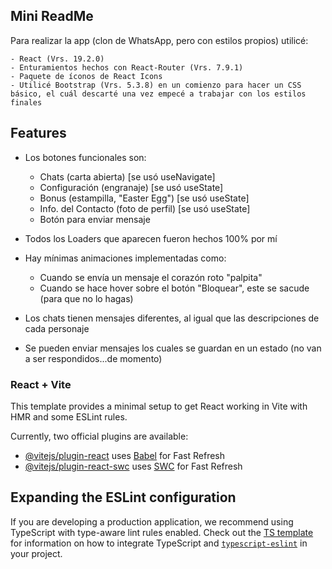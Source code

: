 ## Mini ReadMe ##

Para realizar la app (clon de WhatsApp, pero con estilos propios) utilicé:

    - React (Vrs. 19.2.0)
    - Enturamientos hechos con React-Router (Vrs. 7.9.1)
    - Paquete de íconos de React Icons
    - Utilicé Bootstrap (Vrs. 5.3.8) en un comienzo para hacer un CSS básico, el cuál descarté una vez empecé a trabajar con los estilos finales

## Features ##

+ Los botones funcionales son: 

    - Chats (carta abierta) [se usó useNavigate]
    - Configuración (engranaje) [se usó useState]
    - Bonus (estampilla, "Easter Egg") [se usó useState]
    - Info. del Contacto (foto de perfil) [se usó useState]
    - Botón para enviar mensaje

+ Todos los Loaders que aparecen fueron hechos 100% por mí

+ Hay mínimas animaciones implementadas como:
    - Cuando se envía un mensaje el corazón roto "palpita"
    - Cuando se hace hover sobre el botón "Bloquear", este se sacude (para que no lo hagas)

+ Los chats tienen mensajes diferentes, al igual que las descripciones de cada personaje

+ Se pueden enviar mensajes los cuales se guardan en un estado (no van a ser respondidos...de momento)





### React + Vite ###

This template provides a minimal setup to get React working in Vite with HMR and some ESLint rules.

Currently, two official plugins are available:

- [@vitejs/plugin-react](https://github.com/vitejs/vite-plugin-react/blob/main/packages/plugin-react) uses [Babel](https://babeljs.io/) for Fast Refresh
- [@vitejs/plugin-react-swc](https://github.com/vitejs/vite-plugin-react/blob/main/packages/plugin-react-swc) uses [SWC](https://swc.rs/) for Fast Refresh

## Expanding the ESLint configuration

If you are developing a production application, we recommend using TypeScript with type-aware lint rules enabled. Check out the [TS template](https://github.com/vitejs/vite/tree/main/packages/create-vite/template-react-ts) for information on how to integrate TypeScript and [`typescript-eslint`](https://typescript-eslint.io) in your project.
